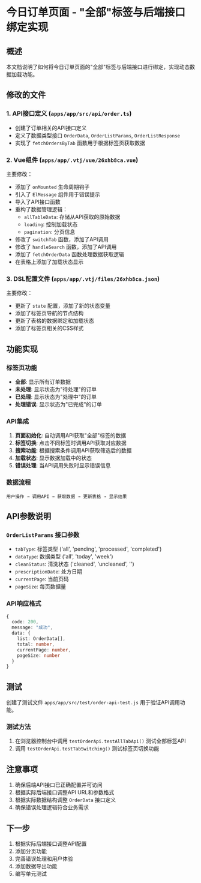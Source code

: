 # 今日订单页面 - "全部"标签与后端接口绑定实现

## 概述
本文档说明了如何将今日订单页面的"全部"标签与后端接口进行绑定，实现动态数据加载功能。

## 修改的文件

### 1. API接口定义 (`apps/app/src/api/order.ts`)
- 创建了订单相关的API接口定义
- 定义了数据类型接口 `OrderData`, `OrderListParams`, `OrderListResponse`
- 实现了 `fetchOrdersByTab` 函数用于根据标签页获取数据

### 2. Vue组件 (`apps/app/.vtj/vue/26xhb8ca.vue`)
主要修改：
- 添加了 `onMounted` 生命周期钩子
- 引入了 `ElMessage` 组件用于错误提示
- 导入了API接口函数
- 重构了数据管理逻辑：
  - `allTableData`: 存储从API获取的原始数据
  - `loading`: 控制加载状态
  - `pagination`: 分页信息
- 修改了 `switchTab` 函数，添加了API调用
- 修改了 `handleSearch` 函数，添加了API调用
- 添加了 `fetchOrderData` 函数处理数据获取逻辑
- 在表格上添加了加载状态显示

### 3. DSL配置文件 (`apps/app/.vtj/files/26xhb8ca.json`)
主要修改：
- 更新了 `state` 配置，添加了新的状态变量
- 添加了标签页导航的节点结构
- 更新了表格的数据绑定和加载状态
- 添加了标签页相关的CSS样式

## 功能实现

### 标签页功能
- **全部**: 显示所有订单数据
- **未处理**: 显示状态为"待处理"的订单
- **已处理**: 显示状态为"处理中"的订单  
- **处理错误**: 显示状态为"已完成"的订单

### API集成
1. **页面初始化**: 自动调用API获取"全部"标签的数据
2. **标签切换**: 点击不同标签时调用API获取对应数据
3. **搜索功能**: 根据搜索条件调用API获取筛选后的数据
4. **加载状态**: 显示数据加载中的状态
5. **错误处理**: 当API调用失败时显示错误信息

### 数据流程
```
用户操作 → 调用API → 获取数据 → 更新表格 → 显示结果
```

## API参数说明

### `OrderListParams` 接口参数
- `tabType`: 标签类型 ('all', 'pending', 'processed', 'completed')
- `dataType`: 数据类型 ('all', 'today', 'week')
- `cleanStatus`: 清洗状态 ('cleaned', 'uncleaned', '')
- `prescriptionDate`: 处方日期
- `currentPage`: 当前页码
- `pageSize`: 每页数据量

### API响应格式
```typescript
{
  code: 200,
  message: "成功",
  data: {
    list: OrderData[],
    total: number,
    currentPage: number,
    pageSize: number
  }
}
```

## 测试
创建了测试文件 `apps/app/src/test/order-api-test.js` 用于验证API调用功能。

### 测试方法
1. 在浏览器控制台中调用 `testOrderApi.testAllTabApi()` 测试全部标签API
2. 调用 `testOrderApi.testTabSwitching()` 测试标签页切换功能

## 注意事项
1. 确保后端API接口已正确配置并可访问
2. 根据实际后端接口调整API URL和参数格式
3. 根据实际数据结构调整 `OrderData` 接口定义
4. 确保错误处理逻辑符合业务需求

## 下一步
1. 根据实际后端接口调整API配置
2. 添加分页功能
3. 完善错误处理和用户体验
4. 添加数据导出功能
5. 编写单元测试
